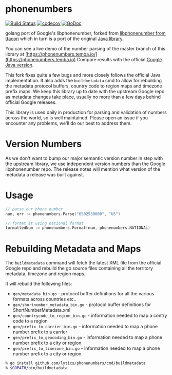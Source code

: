 # phonenumbers 
[![Build Status](https://github.com/lytics/phonenumbers/workflows/CI/badge.svg)](https://github.com/lytics/phonenumbers/actions?query=workflow%3ACI) 
[![codecov](https://codecov.io/gh/lytics/phonenumbers/branch/main/graph/badge.svg)](https://codecov.io/gh/lytics/phonenumbers)
[![GoDoc](https://godoc.org/github.com/lytics/phonenumbers?status.svg)](https://godoc.org/github.com/lytics/phonenumbers)

golang port of Google's libphonenumber, forked from [libphonenumber from ttacon](https://github.com/ttacon/libphonenumber) which in turn is a port of the original [Java library](https://github.com/googlei18n/libphonenumber/tree/master/java/libphonenumber/src/com/google/i18n/phonenumbers).

You can see a live demo of the number parsing of the master branch of this library at [https://phonenumbers.temba.io/](https://phonenumbers.temba.io) Compare results with the official [Google Java version](https://rawgit.com/googlei18n/libphonenumber/master/javascript/i18n/phonenumbers/demo-compiled.html).

This fork fixes quite a few bugs and more closely follows the official Java implementation. It also adds the `buildmetadata` cmd to allow for rebuilding the metadata protocol buffers, country code to region maps and timezone prefix maps. We keep this library up to date with the upstream Google repo as metadata changes take place, usually no more than a few days behind official Google releases.

This library is used daily in production for parsing and validation of numbers across the world, so is well maintained. Please open an issue if you encounter any problems, we'll do our best to address them.

# Version Numbers

As we don't want to bump our major semantic version number in step with the upstream library, we use independent version numbers than the Google libphonenumber repo. The release notes will mention what version of the metadata a release was built against.

# Usage

```go
// parse our phone number
num, err := phonenumbers.Parse("6502530000", "US")

// format it using national format
formattedNum := phonenumbers.Format(num, phonenumbers.NATIONAL)
```

# Rebuilding Metadata and Maps

The `buildmetadata` command will fetch the latest XML file from the official Google repo and rebuild the go source files 
containing all the territory metadata, timezone and region maps.

It will rebuild the following files:

 * `gen/metadata_bin.go` - protocol buffer definitions for all the various formats across countries etc..
 * `gen/shortnumber_metadata_bin.go` - protocol buffer definitions for ShortNumberMetadata.xml
 * `gen/countrycode_to_region_bin.go` - information needed to map a contry code to a region
 * `gen/prefix_to_carrier_bin.go` - information needed to map a phone number prefix to a carrier
 * `gen/prefix_to_geocoding_bin.go` - information needed to map a phone number prefix to a city or region
 * `gen/prefix_to_timezone_bin.go` - information needed to map a phone number prefix to a city or region

```bash
% go install github.com/lytics/phonenumbers/cmd/buildmetadata
% $GOPATH/bin/buildmetadata
```
